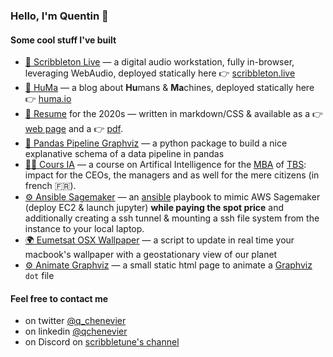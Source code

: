 ### Hello, I'm Quentin 👋

#### Some cool stuff I've built

- [🎵 Scribbleton Live](https://github.com/qchenevier/scribbleton-live) — a digital audio workstation, fully in-browser, leveraging WebAudio, deployed statically here 👉 [scribbleton.live](https://scribbleton.live/)
- [📝 HuMa](https://github.com/qchenevier/huma) — a blog about **Hu**mans & **Ma**chines, deployed statically here 👉 [huma.io](https://huma.io/)
- [📄 Resume](https://github.com/qchenevier/resume) for the 2020s — written in markdown/CSS & available as a 👉 [web page](https://raw.githack.com/qchenevier/resume/master/resume.html) and a 👉 [pdf](https://raw.githubusercontent.com/qchenevier/resume/master/resume.pdf).
- [🐼 Pandas Pipeline Graphviz](https://github.com/qchenevier/pandas-pipeline-graphviz) —  a python package to build a nice explanative schema of a data pipeline in pandas
- [👨‍🏫 Cours IA](https://github.com/qchenevier/cours-IA) — a course on Artifical Intelligence for the [MBA](https://www.tbs-education.fr/formation/global-executive-mba/) of [TBS](https://www.tbs-education.fr/): impact for the CEOs, the managers and as well for the mere citizens (in french 🇫🇷).
- [⚙️ Ansible Sagemaker](https://github.com/qchenevier/ansible_sagemaker) — an [ansible](https://github.com/ansible/ansible) playbook to mimic AWS Sagemaker (deploy EC2 & launch jupyter) **while paying the spot price** and additionally creating a ssh tunnel & mounting a ssh file system from the instance to your local laptop.
- [🌍 Eumetsat OSX Wallpaper](https://github.com/qchenevier/eumetsat-osx-wallpaper) — a script to update in real time your macbook's wallpaper with a geostationary view of our planet
- [⚙️ Animate Graphviz](https://github.com/qchenevier/animate_graphviz) — a small static html page to animate a [Graphviz](https://graphviz.org/) `dot` file

#### Feel free to contact me

- on twitter [@q_chenevier](https://twitter.com/q_chenevier)
- on linkedin [@qchenevier](https://www.linkedin.com/in/qchenevier/)
- on Discord on [scribbletune's channel](https://discord.gg/6QQspg4J)

<!--
**qchenevier/qchenevier** is a ✨ _special_ ✨ repository because its `README.md` (this file) appears on your GitHub profile.

Here are some ideas to get you started:

- 🔭 I’m currently working on ...
- 🌱 I’m currently learning ...
- 👯 I’m looking to collaborate on ...
- 🤔 I’m looking for help with ...
- 💬 Ask me about ...
- 📫 How to reach me: ...
- 😄 Pronouns: ...
- ⚡ Fun fact: ...
-->
